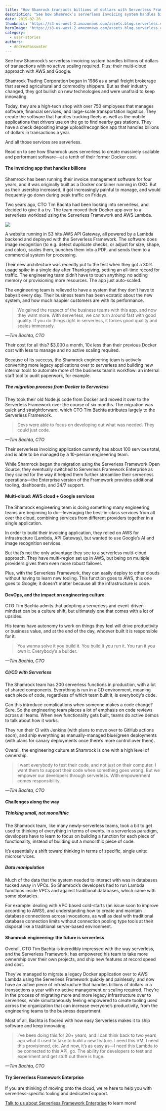 ```yaml
---
title: "How Shamrock transacts billions of dollars with Serverless Framework Enterprise"
description: "See how Shamrock’s serverless invoicing system handles billions of dollars of transactions with no active scaling required. Plus: their multi-cloud approach with AWS and Google."
date: 2019-02-26
thumbnail: 'https://s3-us-west-2.amazonaws.com/assets.blog.serverless.com/shamrock-story/shamrock-serverless-thumbnail.png'
heroImage: 'https://s3-us-west-2.amazonaws.com/assets.blog.serverless.com/shamrock-story/shamrock-serverless-header.png'
category:
  - user-stories
authors:
  - AndreaPasswater
---
```


See how Shamrock’s serverless invoicing system handles billions of dollars of transactions with no active scaling required. Plus: their multi-cloud approach with AWS and Google.

Shamrock Trading Corporation began in 1986 as a small freight brokerage that served agricultural and commodity shippers. But as their industry changed, they got bullish on new technologies and were unafraid to keep innovating.

Today, they are a high-tech shop with over 750 employees that manages software, financial services, and large-scale transportation logistics. They create the software that handles trucking fleets as well as the mobile applications that drivers use on the go to find nearby gas stations. They have a check depositing image upload/recognition app that handles billions of dollars in transactions a year.

And all those services are serverless.

Read on to see how Shamrock uses serverless to create massively scalable and performant software—at a tenth of their former Docker cost.

#### The invoicing app that handles billions

Shamrock has been running their invoice management software for four years, and it was originally built as a Docker container running in GKC. But as their usership increased, it got increasingly painful to manage, and would frequently go down during peak traffic on Fridays.

Two years ago, CTO Tim Bachta had been looking into serverless, and decided to give it a try. The team moved their Docker app over to a serverless workload using the Serverless Framework and AWS Lambda.

<img src="https://s3-us-west-2.amazonaws.com/assets.blog.serverless.com/shamrock-story/Shamrock-Serverless-Architecture.png">

A website running in S3 hits AWS API Gateway, all powered by a Lambda backend and deployed with the Serverless Framework. The software does image recognition (to e.g. detect duplicate checks, or adjust for size, shape, and color), scales them, bunches them into a PDF, and sends them to a commercial system for processing.

Their new architecture was recently put to the test when they got a 30% usage spike in a single day after Thanksgiving, setting an all-time record for traffic. The engineering team didn’t have to touch anything: no adding memory or provisioning more resources. The app just auto-scaled.

The engineering team is relieved to have a system that they don’t have to babysit every day. Their business team has been ecstatic about the new system, and how much happier customers are with its performance.

>  We gained the respect of the business teams with this app, and now they want more. With serverless, we can turn around fast with good quality. If you do things right in serverless, it forces good quality and scales immensely.

*—Tim Bachta, CTO*

Their cost for all this? $3,000 a month, 10x less than their previous Docker cost with less to manage and no active scaling required.

Because of its success, the Shamrock engineering team is actively converting more legacy applications over to serverless and building new internal tools to automate more of the business team’s workflow: an internal staff tool to audit paperwork, for example.

##### The migration process from Docker to Serverless

They took their old Node.js code from Docker and moved it over to the Serverless Framework over the course of six months. The migration was quick and straightforward, which CTO Tim Bachta attributes largely to the Serverless Framework.

> Devs were able to focus on developing out what was needed. They could just code.

*—Tim Bachta, CTO*

Their serverless invoicing application currently has about 100 services total, and is able to be managed by a 10-person engineering team.

While Shamrock began the migration using the Serverless Framework Open Source, they eventually switched to Serverless Framework Enterprise as they scaled for the way it helped them further streamline their serverless operations—the Enterprise version of the Framework provides additional tooling, dashboards, and 24/7 support.

#### Multi-cloud: AWS cloud + Google services

The Shamrock engineering team is doing something many engineering teams are beginning to do—leveraging the best-in-class services from all over the cloud, combining services from different providers together in a single application.

In order to build their invoicing application, they relied on AWS for infrastructure (Lambda, API Gateway), but wanted to use Google’s AI and image recognition services.

But that’s not the only advantage they see to a serverless multi-cloud approach. They have multi-region set up in AWS, but being on multiple providers gives them even more robust failover.

Plus, with the Serverless Framework, they can easily deploy to other clouds without having to learn new tooling. This function goes to AWS, this one goes to Google; it doesn’t matter because all the infrastructure is code.

#### DevOps, and the impact on engineering culture

CTO Tim Bachta admits that adopting a serverless and event-driven mindset can be a culture shift, but ultimately one that comes with a lot of upsides.

His teams have autonomy to work on things they feel will drive productivity or business value, and at the end of the day, whoever built it is responsible for it. 

> You wanna solve it you build it. You build it you run it. You run it you own it. Everybody’s a builder.

*—Tim Bachta, CTO*

##### CI/CD with Serverless

The Shamrock team has 200 serverless functions in production, with a lot of shared components. Everything is run in a CD environment, meaning each piece of code, regardless of which team built it, is everybody’s code.

Can this introduce complications when someone makes a code change? Sure. So the engineering team places a lot of emphasis on code reviews across all teams. When new functionality gets built, teams do active demos to talk about how it works.

They run their CI with Jenkins (with plans to move over to GitHub actions soon), and ship everything as manually-managed blue/green deployments (with plans for canary deployments once there’s more control over them).

Overall, the engineering culture at Shamrock is one with a high level of ownership.

> I want everybody to test their code, and not just on their computer. I want them to support their code when something goes wrong. But we empower our developers through serverless. With empowerment comes responsibility.

*—Tim Bachta, CTO*

#### Challenges along the way

##### Thinking small, not monolithic

The Shamrock team, like many newly-serverless teams, took a bit to get used to thinking of everything in terms of events. In a serverless paradigm, developers have to learn to focus on building a function for each piece of functionality, instead of building out a monolithic piece of code.

It’s essentially a shift toward thinking in terms of specific, single units: microservices.

##### Data manipulation

Much of the data that the system needed to interact with was in databases tucked away in VPCs. So Shamrock’s developers had to run Lambda functions inside VPCs and against traditional databases, which came with some obstacles.

For example: dealing with VPC based cold-starts (an issue soon to improve according to AWS!), and understanding how to create and maintain database connections across invocations, as well as deal with traditional database connection limits without connection pooling type tools at their disposal like a traditional server-based environment.

#### Shamrock engineering: the future is serverless

Overall, CTO Tim Bachta is incredibly impressed with the way serverless, and the Serverless Framework, has empowered his team to take more ownership over their own projects, and ship new features at record speed and cost.

They’ve managed to migrate a legacy Docker application over to AWS Lambda using the Serverless Framework quickly and painlessly, and now have an active piece of infrastructure that handles billions of dollars in a transactions a year with no active management or scaling required. They’re in the process of migrating more and more legacy infrastructure over to serverless, while simultaneously feeling empowered to create tooling used across the organization that can increase everyone’s productivity, from the engineering teams to the business department.

Most of all, Bachta is floored with how easy Serverless makes it to ship software and keep innovating.

> I’ve been doing this for 20+ years, and I can think back to two years ago what it used to take to build a new feature. I need this VM, I need this provisioned, etc. And now, it’s as easy as—I need this Lambda to be connected to this API, go. The ability for developers to test and experiment and get stuff out there is huge.

*—Tim Bachta, CTO*

#### Try Serverless Framework Enterprise

If you are thinking of moving onto the cloud, we're here to help you with serverless-specific tooling and dedicated support.

[Talk to us about Serverless Framework Enterprise](https://serverless.com/enterprise/) to learn more!

